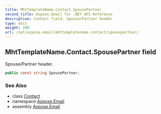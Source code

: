 ```yaml
---
title: MhtTemplateName.Contact.SpousePartner
second_title: Aspose.Email for .NET API Reference
description: Contact field. Spouse/Partner header
type: docs
weight: 280
url: /net/aspose.email/mhttemplatename.contact/spousepartner/
---
```

## MhtTemplateName.Contact.SpousePartner field

Spouse/Partner header.

```csharp
public const string SpousePartner;
```

### See Also

* class [Contact](../)
* namespace [Aspose.Email](../../mhttemplatename.contact/)
* assembly [Aspose.Email](../../../)



